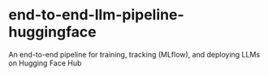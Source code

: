 # end-to-end-llm-pipeline-huggingface
An end-to-end pipeline for training, tracking (MLflow), and deploying LLMs on Hugging Face Hub
